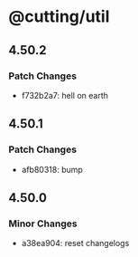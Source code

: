 # @cutting/util

## 4.50.2

### Patch Changes

- f732b2a7: hell on earth

## 4.50.1

### Patch Changes

- afb80318: bump

## 4.50.0

### Minor Changes

- a38ea904: reset changelogs
